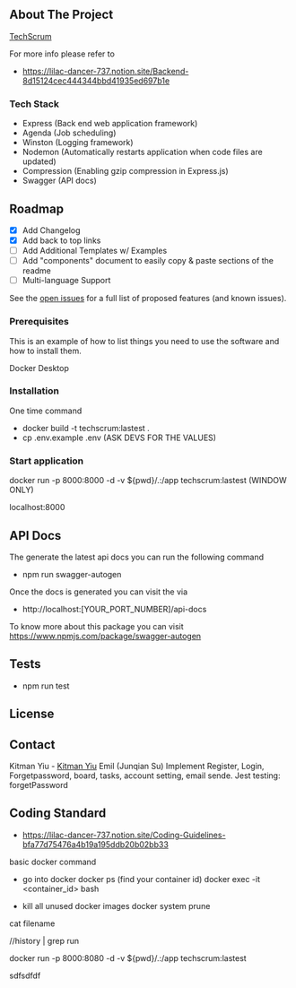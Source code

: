 ## About The Project

[TechScrum](https://techscrumapp.com)

For more info please refer to

- https://lilac-dancer-737.notion.site/Backend-8d15124cec444344bbd41935ed697b1e

### Tech Stack

- Express (Back end web application framework)
- Agenda (Job scheduling)
- Winston (Logging framework)
- Nodemon (Automatically restarts application when code files are updated)
- Compression (Enabling gzip compression in Express.js)
- Swagger (API docs)

## Roadmap

- [x] Add Changelog
- [x] Add back to top links
- [ ] Add Additional Templates w/ Examples
- [ ] Add "components" document to easily copy & paste sections of the readme
- [ ] Multi-language Support

See the [open issues](https://010001.atlassian.net/jira/software/projects/TEC/boards/2/backlog) for a full list of proposed features (and known issues).

### Prerequisites

This is an example of how to list things you need to use the software and how to install them.

Docker Desktop

### Installation

One time command

- docker build -t techscrum:lastest .
- cp .env.example .env (ASK DEVS FOR THE VALUES)

### Start application

docker run -p 8000:8000 -d -v ${pwd}/.:/app techscrum:lastest (WINDOW ONLY)

localhost:8000

## API Docs

The generate the latest api docs you can run the following command

- npm run swagger-autogen

Once the docs is generated you can visit the via

- http://localhost:[YOUR_PORT_NUMBER]/api-docs

To know more about this package you can visit https://www.npmjs.com/package/swagger-autogen

## Tests

- npm run test

## License

## Contact

Kitman Yiu - [Kitman Yiu](www.kitmanyiu.com)
Emil (Junqian Su)
Implement Register, Login, Forgetpassword, board, tasks, account setting, email sende.
Jest testing: forgetPassword

## Coding Standard

- https://lilac-dancer-737.notion.site/Coding-Guidelines-bfa77d75476a4b19a195ddb20b02bb33

basic docker command

- go into docker
  docker ps (find your container id)
  docker exec -it <container_id> bash

- kill all unused docker images
  docker system prune

cat filename

//history | grep run

docker run -p 8000:8080 -d -v ${pwd}/.:/app techscrum:lastest


sdfsdfdf
